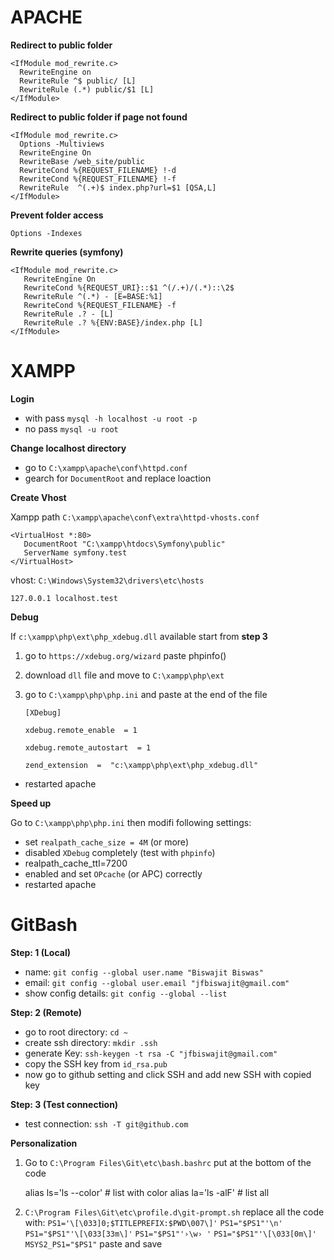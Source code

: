 # APACHE

**Redirect to public folder**

    <IfModule mod_rewrite.c>
      RewriteEngine on
      RewriteRule ^$ public/ [L]
      RewriteRule (.*) public/$1 [L]
    </IfModule>

**Redirect to public folder if page not found**

    <IfModule mod_rewrite.c>
      Options -Multiviews
      RewriteEngine On
      RewriteBase /web_site/public
      RewriteCond %{REQUEST_FILENAME} !-d
      RewriteCond %{REQUEST_FILENAME} !-f
      RewriteRule  ^(.+)$ index.php?url=$1 [QSA,L]
    </IfModule>

**Prevent folder access**

    Options -Indexes

**Rewrite queries (symfony)**

    <IfModule mod_rewrite.c>
       RewriteEngine On
       RewriteCond %{REQUEST_URI}::$1 ^(/.+)/(.*)::\2$
       RewriteRule ^(.*) - [E=BASE:%1]
       RewriteCond %{REQUEST_FILENAME} -f
       RewriteRule .? - [L]
       RewriteRule .? %{ENV:BASE}/index.php [L]
    </IfModule>

# XAMPP

**Login**

- with pass `mysql -h localhost -u root -p`
- no pass `mysql -u root`

**Change localhost directory**

- go to `C:\xampp\apache\conf\httpd.conf`
- gearch for `DocumentRoot` and replace loaction

**Create Vhost**

Xampp path `C:\xampp\apache\conf\extra\httpd-vhosts.conf` 

    <VirtualHost *:80>
       DocumentRoot "C:\xampp\htdocs\Symfony\public"
       ServerName symfony.test
    </VirtualHost>

vhost: `C:\Windows\System32\drivers\etc\hosts`

    127.0.0.1 localhost.test


**Debug**

If `c:\xampp\php\ext\php_xdebug.dll` available start from **step 3**
1. go to `https://xdebug.org/wizard` paste phpinfo()
2. download  `dll` file and move to `C:\xampp\php\ext`
3.  go to `C:\xampp\php\php.ini` and paste  at the end of the file

    `[XDebug]`
    
	`xdebug.remote_enable  = 1`
	
    `xdebug.remote_autostart  = 1`
    
    `zend_extension  =  "c:\xampp\php\ext\php_xdebug.dll"`

- restarted apache 

**Speed up**

Go to  `C:\xampp\php\php.ini` then modifi following settings:

-   set  `realpath_cache_size = 4M`  (or more)
-   disabled  `XDebug`  completely (test with  `phpinfo`)
-   realpath_cache_ttl=7200
-   enabled and set  `OPcache`  (or APC) correctly
-   restarted apache 

# GitBash

**Step: 1 (Local)**

- name: `git config --global user.name "Biswajit Biswas"`
- email: `git config --global user.email "jfbiswajit@gmail.com"`
- show config details: `git config --global --list`

**Step: 2 (Remote)**

- go to root directory: `cd ~`
- create ssh directory: `mkdir .ssh`
- generate Key: `ssh-keygen -t rsa -C "jfbiswajit@gmail.com"`
- copy the SSH key from `id_rsa.pub`
- now go to github setting and click SSH and add new SSH with copied key

**Step: 3 (Test connection)**

- test connection: `ssh -T git@github.com`


**Personalization**

1. Go to `C:\Program Files\Git\etc\bash.bashrc` put at the bottom of the code

    alias ls='ls --color' # list with color
    alias la='ls -alF' # list all

2.  `C:\Program Files\Git\etc\profile.d\git-prompt.sh` replace all the code with: 
`PS1='\[\033]0;$TITLEPREFIX:$PWD\007\]'`
`PS1="$PS1"'\n'`
`PS1="$PS1"'\[\033[33m\]'`
`PS1="$PS1"'›\w› '`
`PS1="$PS1"'\[\033[0m\]'`
`MSYS2_PS1="$PS1"`
paste and save
